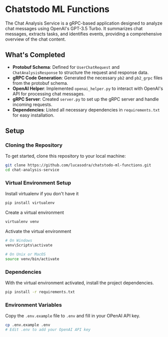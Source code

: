 # Chatstodo ML Functions

The Chat Analysis Service is a gRPC-based application designed to analyze chat messages using OpenAI's GPT-3.5 Turbo. It summarizes chat messages, extracts tasks, and identifies events, providing a comprehensive overview of the chat content.

## What's Completed

- **Protobuf Schema**: Defined for `UserChatRequest` and `ChatAnalysisResponse` to structure the request and response data.
- **gRPC Code Generation**: Generated the necessary `pb2` and `pb2_grpc` files from the protobuf schema.
- **OpenAI Helper**: Implemented `openai_helper.py` to interact with OpenAI's API for processing chat messages.
- **gRPC Server**: Created `server.py` to set up the gRPC server and handle incoming requests.
- **Dependencies**: Listed all necessary dependencies in `requirements.txt` for easy installation.

## Setup

### Cloning the Repository

To get started, clone this repository to your local machine:

```bash
git clone https://github.com/lucasodra/chatstodo-ml-functions.git
cd chat-analysis-service
```

### Virtual Environment Setup

Install virtualenv if you don't have it

```bash
pip install virtualenv
```

Create a virtual environment

```bash
virtualenv venv
```

Activate the virtual environment

```bash
# On Windows
venv\Scripts\activate

# On Unix or MacOS
source venv/bin/activate
```

### Dependencies

With the virtual environment activated, install the project dependencies.

```bash
pip install -r requirements.txt
```

### Environment Variables

Copy the `.env.example` file to `.env` and fill in your OPenAI API key.

```bash
cp .env.example .env
# Edit .env to add your OpenAI API key
```
